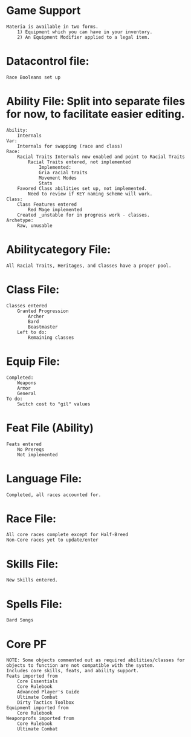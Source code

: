 # Game Support
	Materia is available in two forms.
		1) Equipment which you can have in your inventory.
		2) An Equipment Modifier applied to a legal item.




# Datacontrol file:
	Race Booleans set up

# Ability File: Split into separate files for now, to facilitate easier editing.
	Ability:
		Internals
	Var:
		Internals for swapping (race and class)
	Race:
		Racial Traits Internals now enabled and point to Racial Traits
			Racial Traits entered, not implemented
				Implemented:
				Gria racial traits
				Movement Modes
				Stats
		Favored Class abilities set up, not implemented.
			Need to review if KEY naming scheme will work.
	Class:
		Class Features entered
			Red Mage implemented
		Created _unstable for in progress work - classes.
	Archetype:
		Raw, unusable


# Abilitycategory File:
	All Racial Traits, Heritages, and Classes have a proper pool.

# Class File:
	Classes entered
		Granted Progression
			Archer
			Bard
			Beastmaster
		Left to do:
			Remaining classes

# Equip File:
	Completed:
		Weapons
		Armor
		General
	To do:
		Switch cost to "gil" values

# Feat File (Ability)
	Feats entered
		No Prereqs
		Not implemented

# Language File:
	Completed, all races accounted for.

# Race File: 
	All core races complete except for Half-Breed
	Non-Core races yet to update/enter

# Skills File:
	New Skills entered.

# Spells File:
	Bard Songs


# Core PF
	NOTE: Some objects commented out as required abilities/classes for objects to function are not compatible with the system.
	Includes core skills, feats, and ability support.
	Feats imported from
		Core Essentials
		Core Rulebook
		Advanced Player's Guide
		Ultimate Combat
		Dirty Tactics Toolbox
	Equipment imported from
		Core Rulebook
	Weaponprofs imported from
		Core Rulebook
		Ultimate Combat

